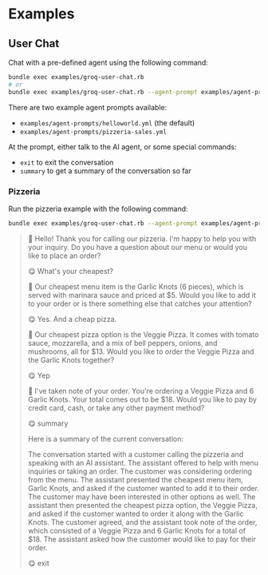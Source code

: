# Examples

## User Chat

Chat with a pre-defined agent using the following command:

```bash
bundle exec examples/groq-user-chat.rb
# or
bundle exec examples/groq-user-chat.rb --agent-prompt examples/agent-prompts/helloworld.yml
```

There are two example agent prompts available:

- `examples/agent-prompts/helloworld.yml` (the default)
- `examples/agent-prompts/pizzeria-sales.yml`

At the prompt, either talk to the AI agent, or some special commands:

- `exit` to exit the conversation
- `summary` to get a summary of the conversation so far

### Pizzeria

Run the pizzeria example with the following command:

```bash
bundle exec examples/groq-user-chat.rb --agent-prompt examples/agent-prompts/pizzeria-sales.yml
```

> 🍕 Hello! Thank you for calling our pizzeria. I'm happy to help you with your inquiry. Do you have a question about our menu or would you like to place an order?
>
> 😋 What's your cheapest?
>
> 🍕 Our cheapest menu item is the Garlic Knots (6 pieces), which is served with marinara sauce and priced at $5. Would you like to add it to your order or is there something else that catches your attention?
>
> 😋 Yes. And a cheap pizza.
>
> 🍕 Our cheapest pizza option is the Veggie Pizza. It comes with tomato sauce, mozzarella, and a mix of bell peppers, onions, and mushrooms, all for $13. Would you like to order the Veggie Pizza and the Garlic Knots together?
>
> 😋 Yep
>
> 🍕 I've taken note of your order. You're ordering a Veggie Pizza and 6 Garlic Knots. Your total comes out to be $18. Would you like to pay by credit card, cash, or take any other payment method?
>
> 😋 summary
>
> Here is a summary of the current conversation:
>
> The conversation started with a customer calling the pizzeria and speaking with an AI assistant. The assistant offered to help with menu inquiries or taking an order. The customer was considering ordering from the menu. The assistant presented the cheapest menu item, Garlic Knots, and asked if the customer wanted to add it to their order. The customer may have been interested in other options as well. The assistant then presented the cheapest pizza option, the Veggie Pizza, and asked if the customer wanted to order it along with the Garlic Knots. The customer agreed, and the assistant took note of the order, which consisted of a Veggie Pizza and 6 Garlic Knots for a total of $18. The assistant asked how the customer would like to pay for their order.
>
> 😋 exit
